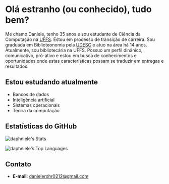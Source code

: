 # Olá estranho (ou conhecido), tudo bem? 

Me chamo Daniele, tenho 35 anos e sou estudante de Ciência da Computação na [UFFS](https://www.uffs.edu.br). Estou em processo de transição de carreira. Sou graduada em Biblioteonomia pela [UDESC](https://www.udesc.br/) e atuo na área há 14 anos. Atualmente, sou bibliotecária na UFFS. Possuo um perfil dinânico, comunicativo, pró-ativo e estou em busca de conhecimentos e oportunidades onde estas características possam se traduzir em entregas e resultados.


## Estou estudando atualmente

- Bancos de dados 
- Inteligência artificial
- Sistemas operacionais
- Teoria da computação

## Estatísticas do GitHub

![daphniele's Stats](https://github-readme-stats.vercel.app/api?username=daphniele&theme=tokyonight&show_icons=true&hide_border=true&count_private=true)  

![daphniele's Top Languages](https://github-readme-stats.vercel.app/api/top-langs/?username=daphniele&theme=tokyonight&show_icons=true&hide_border=true&layout=compact)


## Contato

- **E-mail**: danielerohr0212@gmail.com
